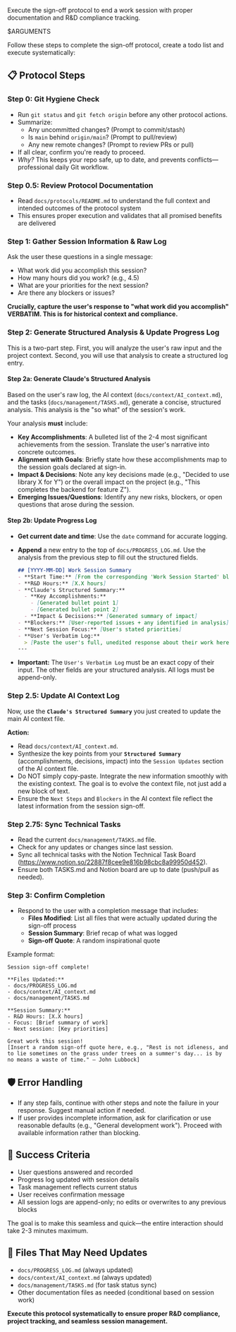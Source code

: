 Execute the sign-off protocol to end a work session with proper documentation and R&D compliance tracking.

$ARGUMENTS

Follow these steps to complete the sign-off protocol, create a todo list and execute systematically:

## 📋 **Protocol Steps**

### Step 0: Git Hygiene Check
- Run `git status` and `git fetch origin` before any other protocol actions.
- Summarize:
  - Any uncommitted changes? (Prompt to commit/stash)
  - Is `main` behind `origin/main`? (Prompt to pull/review)
  - Any new remote changes? (Prompt to review PRs or pull)
- If all clear, confirm you're ready to proceed.
- *Why?* This keeps your repo safe, up to date, and prevents conflicts—professional daily Git workflow.

### Step 0.5: Review Protocol Documentation
- Read `docs/protocols/README.md` to understand the full context and intended outcomes of the protocol system
- This ensures proper execution and validates that all promised benefits are delivered

### Step 1: Gather Session Information & Raw Log
Ask the user these questions in a single message:
- What work did you accomplish this session?
- How many hours did you work? (e.g., 4.5)
- What are your priorities for the next session?
- Are there any blockers or issues?

**Crucially, capture the user's response to "what work did you accomplish" VERBATIM. This is for historical context and compliance.**

### Step 2: Generate Structured Analysis & Update Progress Log

This is a two-part step. First, you will analyze the user's raw input and the project context. Second, you will use that analysis to create a structured log entry.

#### Step 2a: Generate Claude's Structured Analysis
Based on the user's raw log, the AI context (`docs/context/AI_context.md`), and the tasks (`docs/management/TASKS.md`), generate a concise, structured analysis. This analysis is the "so what" of the session's work.

Your analysis **must** include:
- **Key Accomplishments**: A bulleted list of the 2-4 most significant achievements from the session. Translate the user's narrative into concrete outcomes.
- **Alignment with Goals**: Briefly state how these accomplishments map to the session goals declared at sign-in.
- **Impact & Decisions**: Note any key decisions made (e.g., "Decided to use library X for Y") or the overall impact on the project (e.g., "This completes the backend for feature Z").
- **Emerging Issues/Questions**: Identify any new risks, blockers, or open questions that arose during the session.

#### Step 2b: Update Progress Log
- **Get current date and time**: Use the `date` command for accurate logging.
- **Append** a new entry to the top of `docs/PROGRESS_LOG.md`. Use the analysis from the previous step to fill out the structured fields.

  ```markdown
  ## [YYYY-MM-DD] Work Session Summary
  - **Start Time:** [From the corresponding 'Work Session Started' block]
  - **R&D Hours:** [X.X hours]
  - **Claude's Structured Summary:**
    - **Key Accomplishments:**
      - [Generated bullet point 1]
      - [Generated bullet point 2]
    - **Impact & Decisions:** [Generated summary of impact]
  - **Blockers:** [User-reported issues + any identified in analysis]
  - **Next Session Focus:** [User's stated priorities]
  - **User's Verbatim Log:**
    > [Paste the user's full, unedited response about their work here]
  ---
  ```
- **Important:** The `User's Verbatim Log` must be an exact copy of their input. The other fields are your structured analysis. All logs must be append-only.

### Step 2.5: Update AI Context Log

Now, use the **`Claude's Structured Summary`** you just created to update the main AI context file.

**Action:**
- Read `docs/context/AI_context.md`.
- Synthesize the key points from your **`Structured Summary`** (accomplishments, decisions, impact) into the `Session Updates` section of the AI context file.
- Do NOT simply copy-paste. Integrate the new information smoothly with the existing context. The goal is to evolve the context file, not just add a new block of text.
- Ensure the `Next Steps` and `Blockers` in the AI context file reflect the latest information from the session sign-off.

### Step 2.75: Sync Technical Tasks
- Read the current `docs/management/TASKS.md` file.
- Check for any updates or changes since last session.
- Sync all technical tasks with the Notion Technical Task Board (https://www.notion.so/22887f8cee9e816b98cbc8a99950d452).
- Ensure both TASKS.md and Notion board are up to date (push/pull as needed).

### Step 3: Confirm Completion
- Respond to the user with a completion message that includes:
  - **Files Modified**: List all files that were actually updated during the sign-off process
  - **Session Summary**: Brief recap of what was logged
  - **Sign-off Quote**: A random inspirational quote
  
Example format:
```
Session sign-off complete! 

**Files Updated:**
- docs/PROGRESS_LOG.md
- docs/context/AI_context.md
- docs/management/TASKS.md

**Session Summary:**
- R&D Hours: [X.X hours]
- Focus: [Brief summary of work]
- Next session: [Key priorities]

Great work this session!
[Insert a random sign-off quote here, e.g., "Rest is not idleness, and to lie sometimes on the grass under trees on a summer's day... is by no means a waste of time." – John Lubbock]
```

## 🛡️ **Error Handling**
- If any step fails, continue with other steps and note the failure in your response. Suggest manual action if needed.
- If user provides incomplete information, ask for clarification or use reasonable defaults (e.g., "General development work"). Proceed with available information rather than blocking.

## 🎯 **Success Criteria**
- User questions answered and recorded
- Progress log updated with session details
- Task management reflects current status
- User receives confirmation message
- All session logs are append-only; no edits or overwrites to any previous blocks

The goal is to make this seamless and quick—the entire interaction should take 2-3 minutes maximum.

## 📁 **Files That May Need Updates**
- `docs/PROGRESS_LOG.md` (always updated)
- `docs/context/AI_context.md` (always updated)
- `docs/management/TASKS.md` (for task status sync)
- Other documentation files as needed (conditional based on session work)

**Execute this protocol systematically to ensure proper R&D compliance, project tracking, and seamless session management.**